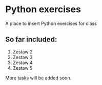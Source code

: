# Python exercises
A place to insert Python exercises for class

## So far included:
1. Zestaw 2
2. Zestaw 3
3. Zestaw 4
4. Zestaw 5

More tasks will be added soon.
